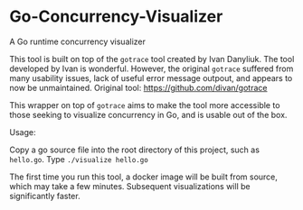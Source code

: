 # Go-Concurrency-Visualizer
A Go runtime concurrency visualizer


This tool is built on top of the `gotrace` tool created by Ivan Danyliuk.  The tool developed by Ivan is wonderful.  However, the original `gotrace` suffered from many usability issues, lack of useful error message outpout, and appears to now be unmaintained.
Original tool: https://github.com/divan/gotrace

This wrapper on top of `gotrace` aims to make the tool more accessible to those seeking to visualize concurrency in Go, and is usable out of the box.





Usage:

Copy a go source file into the root directory of this project, such as `hello.go`.
Type `./visualize hello.go`

The first time you run this tool, a docker image will be built from source, which may take a few minutes. Subsequent visualizations will be significantly faster.

